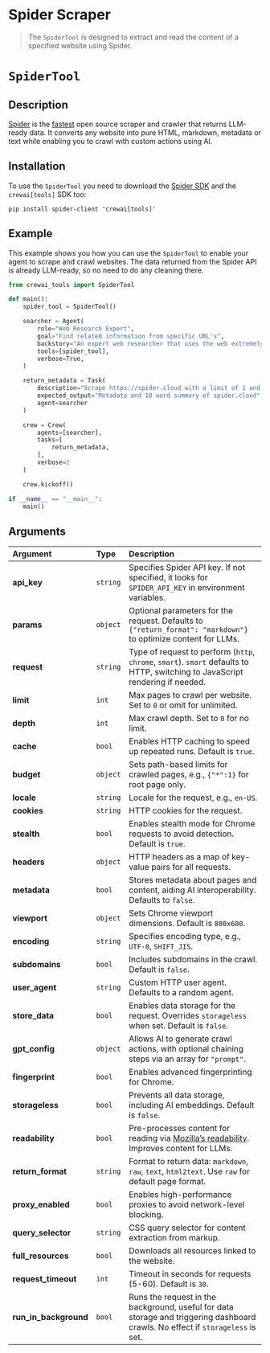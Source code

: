 # Spider Scraper

> The `SpiderTool` is designed to extract and read the content of a specified website using Spider.

# `SpiderTool`

## Description

[Spider](https://spider.cloud/?ref=crewai) is the [fastest](https://github.com/spider-rs/spider/blob/main/benches/BENCHMARKS.md#benchmark-results)
open source scraper and crawler that returns LLM-ready data.
It converts any website into pure HTML, markdown, metadata or text while enabling you to crawl with custom actions using AI.

## Installation

To use the `SpiderTool` you need to download the [Spider SDK](https://pypi.org/project/spider-client/)
and the `crewai[tools]` SDK too:

```shell
pip install spider-client 'crewai[tools]'
```

## Example

This example shows you how you can use the `SpiderTool` to enable your agent to scrape and crawl websites.
The data returned from the Spider API is already LLM-ready, so no need to do any cleaning there.

```python Code
from crewai_tools import SpiderTool

def main():
    spider_tool = SpiderTool()

    searcher = Agent(
        role="Web Research Expert",
        goal="Find related information from specific URL's",
        backstory="An expert web researcher that uses the web extremely well",
        tools=[spider_tool],
        verbose=True,
    )

    return_metadata = Task(
        description="Scrape https://spider.cloud with a limit of 1 and enable metadata",
        expected_output="Metadata and 10 word summary of spider.cloud",
        agent=searcher
    )

    crew = Crew(
        agents=[searcher],
        tasks=[
            return_metadata,
        ],
        verbose=2
    )

    crew.kickoff()

if __name__ == "__main__":
    main()
```

## Arguments

| Argument                | Type     | Description                                                                                                                       |
| :---------------------- | :------- | :-------------------------------------------------------------------------------------------------------------------------------- |
| **api\_key**            | `string` | Specifies Spider API key. If not specified, it looks for `SPIDER_API_KEY` in environment variables.                               |
| **params**              | `object` | Optional parameters for the request. Defaults to `{"return_format": "markdown"}` to optimize content for LLMs.                    |
| **request**             | `string` | Type of request to perform (`http`, `chrome`, `smart`). `smart` defaults to HTTP, switching to JavaScript rendering if needed.    |
| **limit**               | `int`    | Max pages to crawl per website. Set to `0` or omit for unlimited.                                                                 |
| **depth**               | `int`    | Max crawl depth. Set to `0` for no limit.                                                                                         |
| **cache**               | `bool`   | Enables HTTP caching to speed up repeated runs. Default is `true`.                                                                |
| **budget**              | `object` | Sets path-based limits for crawled pages, e.g., `{"*":1}` for root page only.                                                     |
| **locale**              | `string` | Locale for the request, e.g., `en-US`.                                                                                            |
| **cookies**             | `string` | HTTP cookies for the request.                                                                                                     |
| **stealth**             | `bool`   | Enables stealth mode for Chrome requests to avoid detection. Default is `true`.                                                   |
| **headers**             | `object` | HTTP headers as a map of key-value pairs for all requests.                                                                        |
| **metadata**            | `bool`   | Stores metadata about pages and content, aiding AI interoperability. Defaults to `false`.                                         |
| **viewport**            | `object` | Sets Chrome viewport dimensions. Default is `800x600`.                                                                            |
| **encoding**            | `string` | Specifies encoding type, e.g., `UTF-8`, `SHIFT_JIS`.                                                                              |
| **subdomains**          | `bool`   | Includes subdomains in the crawl. Default is `false`.                                                                             |
| **user\_agent**         | `string` | Custom HTTP user agent. Defaults to a random agent.                                                                               |
| **store\_data**         | `bool`   | Enables data storage for the request. Overrides `storageless` when set. Default is `false`.                                       |
| **gpt\_config**         | `object` | Allows AI to generate crawl actions, with optional chaining steps via an array for `"prompt"`.                                    |
| **fingerprint**         | `bool`   | Enables advanced fingerprinting for Chrome.                                                                                       |
| **storageless**         | `bool`   | Prevents all data storage, including AI embeddings. Default is `false`.                                                           |
| **readability**         | `bool`   | Pre-processes content for reading via [Mozilla’s readability](https://github.com/mozilla/readability). Improves content for LLMs. |
| **return\_format**      | `string` | Format to return data: `markdown`, `raw`, `text`, `html2text`. Use `raw` for default page format.                                 |
| **proxy\_enabled**      | `bool`   | Enables high-performance proxies to avoid network-level blocking.                                                                 |
| **query\_selector**     | `string` | CSS query selector for content extraction from markup.                                                                            |
| **full\_resources**     | `bool`   | Downloads all resources linked to the website.                                                                                    |
| **request\_timeout**    | `int`    | Timeout in seconds for requests (5-60). Default is `30`.                                                                          |
| **run\_in\_background** | `bool`   | Runs the request in the background, useful for data storage and triggering dashboard crawls. No effect if `storageless` is set.   |